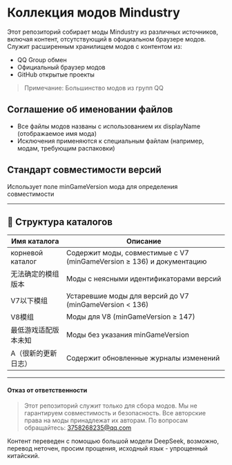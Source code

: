 # Коллекция модов Mindustry

Этот репозиторий собирает моды Mindustry из различных источников, включая контент, отсутствующий в официальном браузере модов. Служит расширенным хранилищем модов с контентом из:
- QQ Group обмен
- Официальный браузер модов
- GitHub открытые проекты
> Примечание: Большинство модов из групп QQ

## Соглашение об именовании файлов
- Все файлы модов названы с использованием их displayName (отображаемое имя мода)
- Исключения применяются к специальным файлам (например, модам, требующим распаковки)

## Стандарт совместимости версий
Использует поле minGameVersion мода для определения совместимости

---

## 📂 Структура каталогов

| Имя каталога | Описание |
|--------------|----------|
| корневой каталог | Содержит моды, совместимые с V7 (minGameVersion ≥ 136) и документацию |
| 无法确定的模组版本 | Моды с неясными идентификаторами версий |
| V7以下模组 | Устаревшие моды для версий до V7 (minGameVersion < 136) |
| V8模组 | Моды для V8 (minGameVersion ≥ 147) |
| 最低游戏适配版本未知 | Моды без указания minGameVersion |
| A（很新的更新日志） | Содержит обновленные журналы изменений |

---
#### Отказ от ответственности
> Этот репозиторий служит только для сбора модов. Мы не гарантируем совместимость и безопасность. Все авторские права на моды принадлежат их авторам. По вопросам обращайтесь: 3758268235@qq.com

Контент переведен с помощью большой модели DeepSeek, возможно, перевод неточен, просим прощения, исходный язык - упрощенный китайский.
